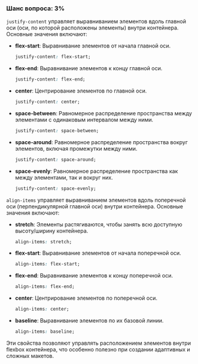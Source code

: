 ### Шанс вопроса: 3%

`justify-content` управляет выравниванием элементов вдоль главной оси (оси, по которой расположены элементы) внутри контейнера. Основные значения включают:

- **flex-start**: Выравнивание элементов от начала главной оси.
  ```css
  justify-content: flex-start;
  ```

- **flex-end**: Выравнивание элементов к концу главной оси.
  ```css
  justify-content: flex-end;
  ```

- **center**: Центрирование элементов по главной оси.
  ```css
  justify-content: center;
  ```

- **space-between**: Равномерное распределение пространства между элементами с одинаковым интервалом между ними.
  ```css
  justify-content: space-between;
  ```

- **space-around**: Равномерное распределение пространства вокруг элементов, включая промежутки между ними.
  ```css
  justify-content: space-around;
  ```

- **space-evenly**: Равномерное распределение пространства как между элементами, так и вокруг них.
  ```css
  justify-content: space-evenly;
  ```

`align-items` управляет выравниванием элементов вдоль поперечной оси (перпендикулярной главной оси) внутри контейнера. Основные значения включают:

- **stretch**: Элементы растягиваются, чтобы занять всю доступную высоту/ширину контейнера.
  ```css
  align-items: stretch;
  ```

- **flex-start**: Выравнивание элементов от начала поперечной оси.
  ```css
  align-items: flex-start;
  ```

- **flex-end**: Выравнивание элементов к концу поперечной оси.
  ```css
  align-items: flex-end;
  ```

- **center**: Центрирование элементов по поперечной оси.
  ```css
  align-items: center;
  ```

- **baseline**: Выравнивание элементов по их базовой линии.
  ```css
  align-items: baseline;
  ```

Эти свойства позволяют управлять расположением элементов внутри flexbox контейнера, что особенно полезно при создании адаптивных и сложных макетов.
